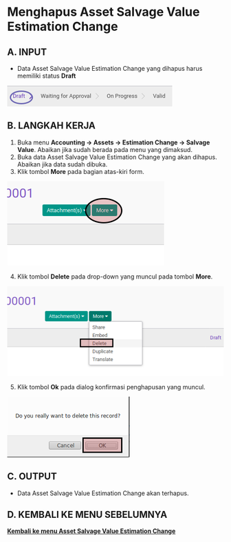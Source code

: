 # Menghapus Asset Salvage Value Estimation Change

## A. INPUT

* Data Asset Salvage Value Estimation Change yang dihapus harus memiliki status **Draft**

![](../../img/asset-salvage-value-estimation-change/status-draft.png)

## B. LANGKAH KERJA

1. Buka menu **Accounting -> Assets -> Estimation Change -> Salvage Value**. Abaikan jika sudah berada pada menu yang dimaksud.
2. Buka data Asset Salvage Value Estimation Change yang akan dihapus. Abaikan jika data sudah dibuka.
3. Klik tombol **More** pada bagian atas-kiri form.

![](../../img/asset-salvage-value-estimation-change/tombol-more.png)

4. Klik tombol **Delete** pada drop-down yang muncul pada tombol **More**.

![](../../img/asset-salvage-value-estimation-change/tombol-hapus-form.png)

5. Klik tombol **Ok** pada dialog konfirmasi penghapusan yang muncul.

![](../../img/asset-salvage-value-estimation-change/tombol-ok-hapus.png)

## C. OUTPUT

* Data Asset Salvage Value Estimation Change akan terhapus.

## D. KEMBALI KE MENU SEBELUMNYA

[**Kembali ke menu Asset Salvage Value Estimation Change**](./../asset-salvage-value-estimation-change.md)
